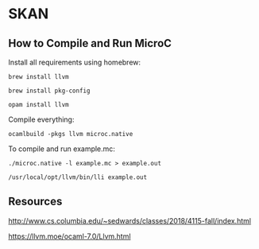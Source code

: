 # SKAN

## How to Compile and Run MicroC

Install all requirements using homebrew:

```brew install llvm```

```brew install pkg-config```

```opam install llvm```

Compile everything:

```ocamlbuild -pkgs llvm microc.native```

To compile and run example.mc:

```./microc.native -l example.mc > example.out```

```/usr/local/opt/llvm/bin/lli example.out```

## Resources

http://www.cs.columbia.edu/~sedwards/classes/2018/4115-fall/index.html

https://llvm.moe/ocaml-7.0/Llvm.html

